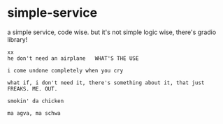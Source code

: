 # simple-service

a simple service, code wise. but it's not simple logic wise, there's gradio library!

~~~~ /deal with the damage/ ~~~~ ///
xx
he don't need an airplane   WHAT'S THE USE

i come undone completely when you cry

what if, i don't need it, there's something about it, that just FREAKS. ME. OUT.

smokin' da chicken

ma agva, ma schwa
